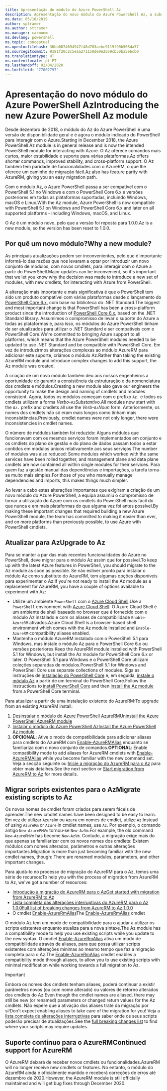 ```yaml
---
title: Apresentação do módulo do Azure PowerShell Az
description: Apresentação do novo módulo do Azure PowerShell Az, a substituição do módulo AzureRM.
ms.date: 05/10/2019
author: sptramer
ms.author: sttramer
ms.manager: carmonm
ms.devlang: powershell
ms.topic: conceptual
ms.openlocfilehash: 36bb0074694947f48d703aebc9119f90b508da57
ms.sourcegitcommit: 9181f20c2c5eaa271150de9e25b9cb30ba5e6cb0
ms.translationtype: HT
ms.contentlocale: pt-PT
ms.lasthandoff: 02/04/2020
ms.locfileid: "77002797"
---
```

# <a name="introducing-the-new-azure-powershell-az-module"></a><span data-ttu-id="27bed-103">Apresentação do novo módulo do Azure PowerShell Az</span><span class="sxs-lookup"><span data-stu-id="27bed-103">Introducing the new Azure PowerShell Az module</span></span>

<span data-ttu-id="27bed-104">Desde dezembro de 2018, o módulo do Az do Azure PowerShell é uma versão de disponibilidade geral e é agora o módulo indicado do PowerShell para interagir com o Azure.</span><span class="sxs-lookup"><span data-stu-id="27bed-104">Starting in December 2018, the Azure PowerShell Az module is in general release and is now the intended PowerShell module for interacting with Azure.</span></span> <span data-ttu-id="27bed-105">O Az oferece comandos mais curtos, maior estabilidade e suporte para várias plataformas.</span><span class="sxs-lookup"><span data-stu-id="27bed-105">Az offers shorter commands, improved stability, and cross-platform support.</span></span> <span data-ttu-id="27bed-106">O Az também tem paridade de funcionalidades com o AzureRM, o que lhe oferece um caminho de migração fácil.</span><span class="sxs-lookup"><span data-stu-id="27bed-106">Az also has feature parity with AzureRM, giving you an easy migration path.</span></span>

<span data-ttu-id="27bed-107">Com o módulo Az, o Azure PowerShell passa a ser compatível com o PowerShell 5.1 no Windows e com o PowerShell Core 6.x e versões posteriores em todas as plataformas suportadas, incluindo Windows, macOS e Linux.</span><span class="sxs-lookup"><span data-stu-id="27bed-107">With the Az module, Azure PowerShell is now compatible with PowerShell 5.1 on Windows and PowerShell Core 6.x and later on all supported platforms - including Windows, macOS, and Linux.</span></span>

<span data-ttu-id="27bed-108">O Az é um módulo novo, pelo que a versão foi reposta para 1.0.0.</span><span class="sxs-lookup"><span data-stu-id="27bed-108">Az is a new module, so the version has been reset to 1.0.0.</span></span>

## <a name="why-a-new-module"></a><span data-ttu-id="27bed-109">Por quê um novo módulo?</span><span class="sxs-lookup"><span data-stu-id="27bed-109">Why a new module?</span></span>

<span data-ttu-id="27bed-110">As principais atualizações podem ser inconvenientes, pelo que é importante informá-lo das razões que nos levaram a optar por introduzir um novo conjunto de módulos, com novos cmdlets, para interagir com o Azure a partir do PowerShell.</span><span class="sxs-lookup"><span data-stu-id="27bed-110">Major updates can be inconvenient, so it's important that we let you know why the decision was made to introduce a new set of modules, with new cmdlets, for interacting with Azure from PowerShell.</span></span>

<span data-ttu-id="27bed-111">A alteração mais importante e mais significativa é que o PowerShell tem sido um produto compatível com várias plataformas desde o lançamento do [PowerShell Core 6.x](/powershell/scripting/overview), com base na biblioteca do .NET Standard.</span><span class="sxs-lookup"><span data-stu-id="27bed-111">The biggest and most important change is that PowerShell has been a cross-platform product since the introduction of [PowerShell Core 6.x](/powershell/scripting/overview), based on the .NET Standard library.</span></span>
<span data-ttu-id="27bed-112">Assumimos o compromisso de levar o suporte do Azure a todas as plataformas e, para isso, os módulos do Azure PowerShell tinham de ser atualizados para utilizar o .NET Standard e ser compatíveis com o PowerShell Core.</span><span class="sxs-lookup"><span data-stu-id="27bed-112">We're committed to bringing Azure support to all platforms, which means that the Azure PowerShell modules needed to be updated to use .NET Standard and be compatible with PowerShell Core.</span></span> <span data-ttu-id="27bed-113">Em vez de introduzirmos alterações complexas ao módulo AzureRM para adicionar este suporte, criámos o módulo Az.</span><span class="sxs-lookup"><span data-stu-id="27bed-113">Rather than taking the existing AzureRM module and introduce complex changes to add this support, the Az module was created.</span></span>

<span data-ttu-id="27bed-114">A criação de um novo módulo também deu aos nossos engenheiros a oportunidade de garantir a consistência da estruturação e da nomenclatura dos cmdlets e módulos.</span><span class="sxs-lookup"><span data-stu-id="27bed-114">Creating a new module also gave our engineers the opportunity to make the design and naming of cmdlets and modules consistent.</span></span> <span data-ttu-id="27bed-115">Agora, todos os módulos começam com o prefixo `Az.` e todos os cmdlets utilizam a forma _Verbo_-`Az`_Substantivo_.</span><span class="sxs-lookup"><span data-stu-id="27bed-115">All modules now start with the `Az.` prefix and cmdlets all use the _Verb_-`Az`_Noun_ form.</span></span> <span data-ttu-id="27bed-116">Anteriormente, os nomes dos cmdlets não só eram mais longos como tinham mais inconsistências.</span><span class="sxs-lookup"><span data-stu-id="27bed-116">Previously, cmdlet names were not only longer, there were inconsistencies in cmdlet names.</span></span>

<span data-ttu-id="27bed-117">O número de módulos também foi reduzido: Alguns módulos que funcionavam com os mesmos serviços foram implementados em conjunto e os cmdlets do plano de gestão e do plano de dados passam todos a estar contidos em módulos únicos relativamente aos seus serviços.</span><span class="sxs-lookup"><span data-stu-id="27bed-117">The number of modules was also reduced: Some modules which worked with the same services have been rolled together, and management plane and data plane cmdlets are now contained all within single modules for their services.</span></span> <span data-ttu-id="27bed-118">Para quem faz a gestão manual das dependências e importações, a tarefa torna-se muito mais simples.</span><span class="sxs-lookup"><span data-stu-id="27bed-118">For those of you who manually manage dependencies and imports, this makes things much simpler.</span></span>

<span data-ttu-id="27bed-119">Ao levar a cabo estas alterações importantes que exigiram a criação de um novo módulo do Azure PowerShell, a equipa assumiu o compromisso de tornar a utilização do Azure com os cmdlets do PowerShell mais fácil do que nunca e em mais plataformas do que alguma vez foi antes possível.</span><span class="sxs-lookup"><span data-stu-id="27bed-119">By making these important changes that required building a new Azure PowerShell module, the team has committed to making it easier than ever, and on more platforms than previously possible, to use Azure with PowerShell cmdlets.</span></span>

## <a name="upgrade-to-az"></a><span data-ttu-id="27bed-120">Atualizar para Az</span><span class="sxs-lookup"><span data-stu-id="27bed-120">Upgrade to Az</span></span>

<span data-ttu-id="27bed-121">Para se manter a par das mais recentes funcionalidades do Azure no PowerShell, deve migrar para o módulo Az assim que for possível.</span><span class="sxs-lookup"><span data-stu-id="27bed-121">To keep up with the latest Azure features in PowerShell, you should migrate to the Az module as soon as possible.</span></span> <span data-ttu-id="27bed-122">Se não estiver pronto para instalar o módulo Az como substituto do AzureRM, tem algumas opções disponíveis para experimentar o Az:</span><span class="sxs-lookup"><span data-stu-id="27bed-122">If you're not ready to install the Az module as a replacement for AzureRM, you have a couple of options available to experiment with Az:</span></span>

* <span data-ttu-id="27bed-123">Utilize um ambiente `PowerShell` com o [Azure Cloud Shell](https://docs.microsoft.com/azure/cloud-shell/overview).</span><span class="sxs-lookup"><span data-stu-id="27bed-123">Use a `PowerShell` environment with [Azure Cloud Shell](https://docs.microsoft.com/azure/cloud-shell/overview).</span></span>
  <span data-ttu-id="27bed-124">O Azure Cloud Shell é um ambiente de shell baseado no browser que é fornecido com o módulo Az instalado e com os aliases de compatibilidade `Enable-AzureRM` ativados.</span><span class="sxs-lookup"><span data-stu-id="27bed-124">Azure Cloud Shell is a browser-based shell environment which comes with the Az module installed and `Enable-AzureRM` compatibility aliases enabled.</span></span>
* <span data-ttu-id="27bed-125">Mantenha o módulo AzureRM instalado com o PowerShell 5.1 para Windows, mas instale o módulo Az para o PowerShell Core 6.x ou versões posteriores.</span><span class="sxs-lookup"><span data-stu-id="27bed-125">Keep the AzureRM module installed with PowerShell 5.1 for Windows, but install the Az module for PowerShell Core 6.x or later.</span></span> <span data-ttu-id="27bed-126">O PowerShell 5.1 para Windows e o PowerShell Core utilizam coleções separadas de módulos.</span><span class="sxs-lookup"><span data-stu-id="27bed-126">PowerShell 5.1 for Windows and PowerShell Core use separate collections of modules.</span></span> <span data-ttu-id="27bed-127">Siga as instruções de [instalação do PowerShell Core](/powershell/scripting/install/installing-powershell-core-on-windows) e, em seguida, [instale o módulo Az](install-az-ps.md) a partir de um terminal do PowerShell Core.</span><span class="sxs-lookup"><span data-stu-id="27bed-127">Follow the instructions to [install PowerShell Core](/powershell/scripting/install/installing-powershell-core-on-windows) and then [install the Az module](install-az-ps.md) from a PowerShell Core terminal.</span></span>

<span data-ttu-id="27bed-128">Para atualizar a partir de uma instalação existente do AzureRM:</span><span class="sxs-lookup"><span data-stu-id="27bed-128">To upgrade from an existing AzureRM install:</span></span>

1. [<span data-ttu-id="27bed-129">Desinstalar o módulo do Azure PowerShell AzureRM</span><span class="sxs-lookup"><span data-stu-id="27bed-129">Uninstall the Azure PowerShell AzureRM module</span></span>](/powershell/azure/uninstall-az-ps#uninstall-the-azurerm-module)
2. [<span data-ttu-id="27bed-130">Instalar o módulo do Azure PowerShell Az</span><span class="sxs-lookup"><span data-stu-id="27bed-130">Install the Azure PowerShell Az module</span></span>](install-az-ps.md)
3. <span data-ttu-id="27bed-131">__OPCIONAL__: Ative o modo de compatibilidade para adicionar aliases para cmdlets do AzureRM com [Enable-AzureRMAlias](/powershell/module/az.accounts/enable-azurermalias) enquanto se familiariza com o novo conjunto de comandos.</span><span class="sxs-lookup"><span data-stu-id="27bed-131">__OPTIONAL__: Enable compatibility mode to add aliases for AzureRM cmdlets with [Enable-AzureRMAlias](/powershell/module/az.accounts/enable-azurermalias) while you become familiar with the new command set.</span></span> <span data-ttu-id="27bed-132">Veja a secção seguinte ou [Inicie a migração do AzureRM para o Az](migrate-from-azurerm-to-az.md) para obter mais detalhes.</span><span class="sxs-lookup"><span data-stu-id="27bed-132">See the next section or [Start migration from AzureRM to Az](migrate-from-azurerm-to-az.md) for more details.</span></span>

## <a name="migrate-existing-scripts-to-az"></a><span data-ttu-id="27bed-133">Migrar scripts existentes para o Az</span><span class="sxs-lookup"><span data-stu-id="27bed-133">Migrate existing scripts to Az</span></span>

<span data-ttu-id="27bed-134">Os novos nomes de cmdlet foram criados para serem fáceis de aprender.</span><span class="sxs-lookup"><span data-stu-id="27bed-134">The new cmdlet names have been designed to be easy to learn.</span></span> <span data-ttu-id="27bed-135">Em vez de utilizar `AzureRm` ou `Azure` em nomes de cmdlet, utilize `Az`.</span><span class="sxs-lookup"><span data-stu-id="27bed-135">Instead of using `AzureRm` or `Azure` in cmdlet names, use `Az`.</span></span> <span data-ttu-id="27bed-136">Por exemplo, o comando antigo `New-AzureRMVm` tornou-se `New-AzVm`.</span><span class="sxs-lookup"><span data-stu-id="27bed-136">For example, the old command `New-AzureRMVm` has become `New-AzVm`.</span></span>
<span data-ttu-id="27bed-137">Contudo, a migração exige mais do que apenas se familiarizar com os novos nomes dos cmdlets: Existem módulos com nomes alterados, parâmetros e outras alterações importantes.</span><span class="sxs-lookup"><span data-stu-id="27bed-137">Migration is more than just becoming familiar with the new cmdlet names, though: There are renamed modules, parameters, and other important changes.</span></span>

<span data-ttu-id="27bed-138">Para ajudá-lo no processo de migração do AzureRM para o Az, temos uma série de recursos:</span><span class="sxs-lookup"><span data-stu-id="27bed-138">To help you with the process of migration from AzureRM to Az, we've got a number of resources:</span></span>

* [<span data-ttu-id="27bed-139">Introdução à migração do AzureRM para o Az</span><span class="sxs-lookup"><span data-stu-id="27bed-139">Get started with migration from AzureRM to Az</span></span>](migrate-from-azurerm-to-az.md)
* [<span data-ttu-id="27bed-140">Lista completa das alterações interruptivas do AzureRM para o Az 1.0.0</span><span class="sxs-lookup"><span data-stu-id="27bed-140">Full list of breaking changes from AzureRM to Az 1.0.0</span></span>](migrate-az-1.0.0.md)
* <span data-ttu-id="27bed-141">O cmdlet [Enable-AzureRmAlias](/powershell/module/az.accounts/enable-azurermalias)</span><span class="sxs-lookup"><span data-stu-id="27bed-141">The [Enable-AzureRmAlias](/powershell/module/az.accounts/enable-azurermalias) cmdlet</span></span>

<span data-ttu-id="27bed-142">O módulo Az tem um modo de compatibilidade para o ajudar a utilizar os scripts existentes enquanto atualiza para a nova sintaxe.</span><span class="sxs-lookup"><span data-stu-id="27bed-142">The Az module has a compatibility mode to help you use existing scripts while you update to the new syntax.</span></span> <span data-ttu-id="27bed-143">O cmdlet [Enable-AzureRmAlias](/powershell/module/az.accounts/enable-azurermalias) ativa um modo de compatibilidade através de aliases, para que possa utilizar scripts existentes com alterações mínimas ao mesmo tempo que faz a migração completa para o Az.</span><span class="sxs-lookup"><span data-stu-id="27bed-143">The [Enable-AzureRmAlias](/powershell/module/az.accounts/enable-azurermalias) cmdlet enables a compatibility mode through aliases, to allow you to use existing scripts with minimal modification while working towards a full migration to Az.</span></span>

> [!IMPORTANT]
> <span data-ttu-id="27bed-144">Embora os nomes dos cmdlets tenham aliases, poderá continuar a existir parâmetros novos (ou com nome alterado) ou valores de retorno alterados dos cmdlets do Az.</span><span class="sxs-lookup"><span data-stu-id="27bed-144">Even though the cmdlet names are aliased, there may still be new (or renamed) parameters or changed return values for the Az cmdlets.</span></span> <span data-ttu-id="27bed-145">Não espere que a ativação dos aliases trate da migração por si!</span><span class="sxs-lookup"><span data-stu-id="27bed-145">Don't expect enabling aliases to take care of the migration for you!</span></span> <span data-ttu-id="27bed-146">Veja a [lista completa de alterações interruptivas](migrate-az-1.0.0.md) para saber onde os seus scripts poderão precisar de atualizações.</span><span class="sxs-lookup"><span data-stu-id="27bed-146">See the [full breaking changes list](migrate-az-1.0.0.md) to find where your scripts may require updates.</span></span>

## <a name="continued-support-for-azurerm"></a><span data-ttu-id="27bed-147">Suporte contínuo para o AzureRM</span><span class="sxs-lookup"><span data-stu-id="27bed-147">Continued support for AzureRM</span></span>

<span data-ttu-id="27bed-148">O AzureRM deixará de receber novos cmdlets ou funcionalidades.</span><span class="sxs-lookup"><span data-stu-id="27bed-148">AzureRM will no longer receive new cmdlets or features.</span></span> <span data-ttu-id="27bed-149">No entanto, o módulo do AzureRM ainda é oficialmente mantido e receberá correções de erros até dezembro de 2020.</span><span class="sxs-lookup"><span data-stu-id="27bed-149">However, the AzureRM module is still officially maintained and will get bug fixes through December 2020.</span></span>

